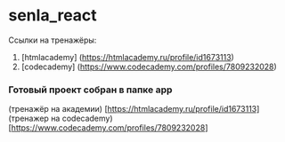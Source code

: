 # senla_react
Ссылки на тренажёры:
1. [htmlacademy] (https://htmlacademy.ru/profile/id1673113)
2. [codecademy] (https://www.codecademy.com/profiles/7809232028)
   
### Готовый проект собран в папке app

(тренажёр на академии) [https://htmlacademy.ru/profile/id1673113]
(тренажер на codecademy) [https://www.codecademy.com/profiles/7809232028]